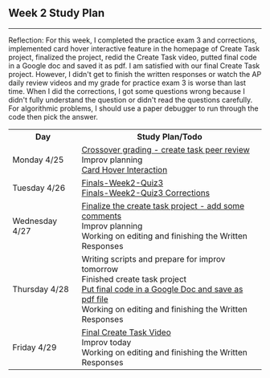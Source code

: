 ## Week 2 Study Plan

<table id="plan2">
   <tr>
   <th>Day</th>
   <th>Study Plan/Todo</th>
   </tr>

  <tr>
   <td>Monday 4/25</td>
    <td><a href="https://github.com/LindaLiu1202/lindaliu/issues/7#issuecomment-1109987987"> Crossover grading - create task peer review </a> <br>
      <a>Improv planning</a><br>
      <a href="https://github.com/LindaLiu1202/create_task_quiz/commit/1c5ab42971e87a91959999ede38e524844847e4b"> Card Hover Interaction </a></td>
  </tr>  
  
  <tr>
   <td>Tuesday 4/26</td>
   <td><a href="https://apclassroom.collegeboard.org/103/assessments/results/46063385/performance"> Finals-Week2-Quiz3 </a> <br>
    <a href="https://github.com/LindaLiu1202/lindaliu/wiki/Finals-Week2-Quiz3-Corrections"> Finals-Week2-Quiz3 Corrections </a></td>
  </tr> 
  
  <tr>
   <td>Wednesday 4/27</td>
   <td><a href="https://github.com/LindaLiu1202/create_task_quiz/commit/6bf8c477d371cc2ae85edafa4448276cbb2c01bd">Finalize the create task project - add some comments</a><br>
     <a>Improv planning</a><br>
     <a>Working on editing and finishing the Written Responses</a><br>
    </td>
  </tr> 
  
   <tr>
   <td>Thursday 4/28</td>
   <td><a>Writing scripts and prepare for improv tomorrow</a><br>
     <a>Finished create task project</a><br>
     <a href="https://docs.google.com/document/d/1m92sSlUqarKFGHx9JPQZ0St1_FGLP7wFX8QSrxCalBk/edit?usp=sharing">Put final code in a Google Doc and save as pdf file</a><br>
     <a>Working on editing and finishing the Written Responses</a><br>
   </td>
  </tr> 
  
   <tr>
   <td>Friday 4/29</td>
   <td> <a href="https://drive.google.com/file/d/1hB1BRtvpn5NcPxV9RTup2RYmsV9NhcXM/view?usp=sharing"> Final Create Task Video</a><br>
       <a>Improv today</a><br>
       <a>Working on editing and finishing the Written Responses</a><br>
     </td>
  </tr>   
  
  ---
  
<p> Reflection: For this week, I completed the practice exam 3 and corrections, implemented card hover interactive feature in the homepage of Create Task project, finalized the project, redid the Create Task video, putted final code in a Google doc and saved it as pdf. I am satisfied with our final Create Task project. However, I didn't get to finish the written responses or watch the AP daily review videos and my grade for practice exam 3 is worse than last time. When I did the corrections, I got some questions wrong because I didn't fully understand the question or didn't read the questions carefully. For algorithmic problems, I should use a paper debugger to run through the code then pick the answer. <p>
  
